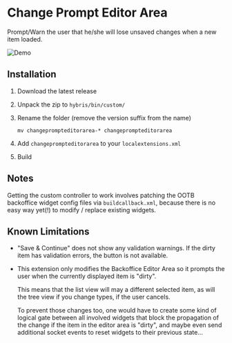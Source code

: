 # Change Prompt Editor Area

Prompt/Warn the user that he/she will lose unsaved changes when a new item loaded.

![Demo](/../screenshots/demo.gif?raw=true "The prompt in action")


## Installation

1. Download the latest release
1. Unpack the zip to `hybris/bin/custom/`
1. Rename the folder (remove the version suffix from the name)
       
       mv changeprompteditorarea-* changeprompteditorarea
       
1. Add `changeprompteditorarea` to your `localextensions.xml`
1. Build

## Notes

Getting the custom controller to work involves patching the OOTB backoffice widget
config files via `buildcallback.xml`, because there is no easy way yet(!) to 
modify / replace existing widgets.

## Known Limitations

- "Save & Continue" does not show any validation warnings. If the dirty item has validation errors,
  the button is not available.

- This extension only modifies the Backoffice Editor Area so it prompts the user
  when the currently displayed item is "dirty".

  This means that the list view will may a different selected item, as will the
  tree view if you change types, if the user cancels. 

  To prevent those changes too, one would have to create some kind of logical gate
  between all involved widgets that block the propagation of the change if the item
  in the editor area is "dirty", and maybe even send additional socket events to
  reset widgets to their previous state...
